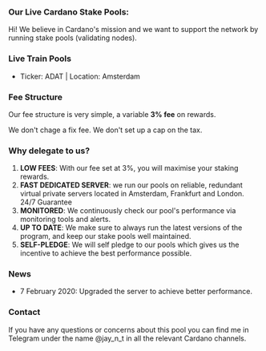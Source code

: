 ### Our Live Cardano Stake Pools:

Hi! We believe in Cardano's mission and we want to support the network by running stake pools (validating nodes).

### Live Train Pools

 - Ticker: ADAT | Location: Amsterdam

### Fee Structure
Our fee structure is very simple, a variable **3%  fee** on rewards.

We don't chage a fix fee. We don't set up a cap on the tax.

### Why delegate to us?

 1. **LOW FEES**: With our fee set at 3%, you will maximise your staking rewards.
 2. **FAST DEDICATED SERVER**: we run our pools on reliable, redundant virtual private servers located in Amsterdam, Frankfurt and London. 24/7 Guarantee
 3. **MONITORED**: We continuously check our pool's performance via monitoring tools and alerts.
 4. **UP TO DATE**: We make sure to always run the latest versions of the program, and keep our stake pools well maintained.
 5. **SELF-PLEDGE**: We will self pledge to our pools which gives us the incentive to achieve the best performance possible.

### News

- 7 February 2020: Upgraded the server to achieve better performance.

### Contact

If you have any questions or concerns about this pool you can find me in Telegram under the name @jay_n_t in all the relevant Cardano channels.
